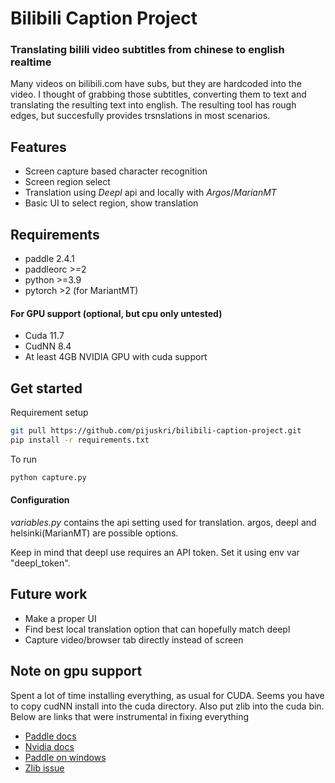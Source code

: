 # Bilibili Caption Project
### Translating bilili video subtitles from chinese to english realtime

Many videos on bilibili.com have subs, but they are hardcoded into the video.
I thought of grabbing those subtitles, converting them to text and translating the resulting text into english.
The resulting tool has rough edges, but succesfully provides trsnslations in most scenarios.

## Features
* Screen capture based character recognition
* Screen region select
* Translation using *Deepl* api and locally with *Argos*/*MarianMT*
* Basic UI to select region, show translation

## Requirements
* paddle 2.4.1 
* paddleorc >=2
* python >=3.9
* pytorch >2 (for MariantMT)

#### For GPU support (optional, but cpu only untested)
* Cuda 11.7
* CudNN 8.4
* At least 4GB NVIDIA GPU with cuda support

## Get started
Requirement setup
```bash
git pull https://github.com/pijuskri/bilibili-caption-project.git
pip install -r requirements.txt
```

To run
```bash
python capture.py
```

#### Configuration
*variables.py* contains the api setting used for translation. 
argos, deepl and helsinki(MarianMT) are possible options. 

Keep in mind that deepl use requires an API token. 
Set it using env var "deepl_token".

## Future work
* Make a proper UI
* Find best local translation option that can hopefully match deepl
* Capture video/browser tab directly instead of screen

## Note on gpu support
Spent a lot of time installing everything, as usual for CUDA. 
Seems you have to copy cudNN install into the cuda directory. Also put zlib into the cuda bin.
Below are links that were instrumental in fixing everything

* [Paddle docs](https://www.paddlepaddle.org.cn/documentation/docs/en/install/index_en.html)
* [Nvidia docs](https://docs.nvidia.com/deeplearning/cudnn/install-guide/index.html#install-windows)
* [Paddle on windows](https://www.codeproject.com/Tips/5347636/Getting-PaddleOCR-and-PaddlePaddle-to-work-in-Wind)
* [Zlib issue](https://stackoverflow.com/questions/72356588/could-not-locate-zlibwapi-dll-please-make-sure-it-is-in-your-library-path)
